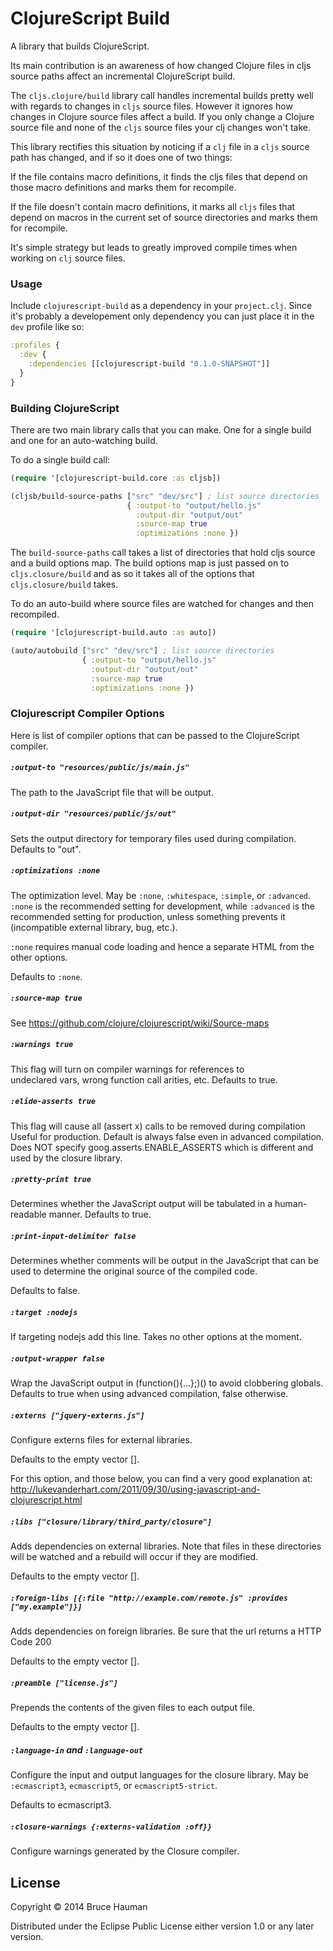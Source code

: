 # ClojureScript Build

A library that builds ClojureScript.

Its main contribution is an awareness of how changed Clojure files in
cljs source paths affect an incremental ClojureScript build.

The `cljs.clojure/build` library call handles incremental builds
pretty well with regards to changes in `cljs` source files. However it
ignores how changes in Clojure source files affect a build. If you
only change a Clojure source file and none of the `cljs` source files
your clj changes won't take.

This library rectifies this situation by noticing if a `clj` file in a
`cljs` source path has changed, and if so it does one of two things:

If the file contains macro definitions, it finds the cljs files that
depend on those macro definitions and marks them for recompile.

If the file doesn't contain macro definitions, it marks all `cljs`
files that depend on macros in the current set of source directories
and marks them for recompile.

It's simple strategy but leads to greatly improved compile times when
working on `clj` source files.

### Usage

Include `clojurescript-build` as a dependency in your `project.clj`.
Since it's probably a developement only dependency you can just place
it in the `dev` profile like so:

```clojure
:profiles {
  :dev {
    :dependencies [[clojurescript-build "0.1.0-SNAPSHOT"]]
  }
}
```

### Building ClojureScript

There are two main library calls that you can make. One for a single
build and one for an auto-watching build.

To do a single build call:

```clojure
(require '[clojurescript-build.core :as cljsb])

(cljsb/build-source-paths ["src" "dev/src"] ; list source directories
                          { :output-to "output/hello.js"
                            :output-dir "output/out"
                            :source-map true
                            :optimizations :none })
```

The `build-source-paths` call takes a list of directories that hold
cljs source and a build options map. The build options map is just
passed on to `cljs.closure/build` and as so it takes all of the
options that `cljs.closure/build` takes.

To do an auto-build where source files are watched for changes and then
recompiled.

```clojure
(require '[clojurescript-build.auto :as auto])

(auto/autobuild ["src" "dev/src"] ; list source directories
                { :output-to "output/hello.js"
                  :output-dir "output/out"
                  :source-map true
                  :optimizations :none })
```

### Clojurescript Compiler Options

Here is list of compiler options that can be passed to the
ClojureScript compiler.

##### `:output-to "resources/public/js/main.js"` 

The path to the JavaScript file that will be output.

##### `:output-dir "resources/public/js/out"`

Sets the output directory for temporary files used during
compilation. Defaults to "out".

##### `:optimizations :none`

The optimization level. May be `:none`, `:whitespace`, `:simple`, or
`:advanced`. `:none` is the recommended setting for development, while
`:advanced` is the recommended setting for production, unless something
prevents it (incompatible external library, bug, etc.).

`:none` requires manual code loading and hence a separate HTML from
the other options.

Defaults to `:none`.

##### `:source-map true`

See https://github.com/clojure/clojurescript/wiki/Source-maps

##### `:warnings true`

This flag will turn on compiler warnings for references to  
undeclared vars, wrong function call arities, etc. Defaults to true.

##### `:elide-asserts true`

This flag will cause all (assert x) calls to be removed during compilation
Useful for production. Default is always false even in advanced compilation.
Does NOT specify goog.asserts.ENABLE_ASSERTS which is different and used by
the closure library.

##### `:pretty-print true`

Determines whether the JavaScript output will be tabulated in
a human-readable manner.  Defaults to true.

##### `:print-input-delimiter false`

Determines whether comments will be output in the JavaScript that
can be used to determine the original source of the compiled code.

Defaults to false.

##### `:target :nodejs`

If targeting nodejs add this line. Takes no other options at the moment.

##### `:output-wrapper false`

Wrap the JavaScript output in (function(){...};)() to avoid clobbering globals.
Defaults to true when using advanced compilation, false otherwise.

##### `:externs ["jquery-externs.js"]`

Configure externs files for external libraries.

Defaults to the empty vector [].

For this option, and those below, you can find a very good explanation at:
   http://lukevanderhart.com/2011/09/30/using-javascript-and-clojurescript.html

##### `:libs ["closure/library/third_party/closure"]`

Adds dependencies on external libraries.  Note that files in these directories will be
watched and a rebuild will occur if they are modified.

Defaults to the empty vector [].

##### `:foreign-libs [{:file "http://example.com/remote.js" :provides  ["my.example"]}]`

Adds dependencies on foreign libraries. Be sure that the url returns a HTTP Code 200

Defaults to the empty vector [].

##### `:preamble ["license.js"]`

Prepends the contents of the given files to each output file.

Defaults to the empty vector [].
          
##### `:language-in` and `:language-out`

Configure the input and output languages for the closure library.
May be `:ecmascript3`, `ecmascript5`, or `ecmascript5-strict`.

Defaults to ecmascript3.

##### `:closure-warnings {:externs-validation :off}}`

Configure warnings generated by the Closure compiler.

## License

Copyright © 2014 Bruce Hauman

Distributed under the Eclipse Public License either version 1.0 or any
later version.
